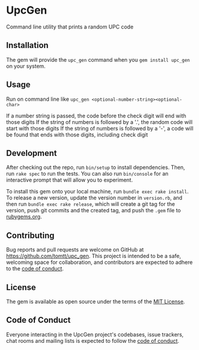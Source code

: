 # UpcGen

Command line utility that prints a random UPC code

## Installation

The gem will provide the `upc_gen` command when you `gem install upc_gen` on your system.

## Usage

Run on command line like `upc_gen <optional-number-string><optional-char>`

If a number string is passed, the code before the check digit will end with those digits
If the string of numbers is followed by a '.', the random code will start with those digits
If the string of numbers is followed by a '-', a code will be found that ends with those digits, including check digit

## Development

After checking out the repo, run `bin/setup` to install dependencies. Then, run `rake spec` to run the tests. You can also run `bin/console` for an interactive prompt that will allow you to experiment.

To install this gem onto your local machine, run `bundle exec rake install`. To release a new version, update the version number in `version.rb`, and then run `bundle exec rake release`, which will create a git tag for the version, push git commits and the created tag, and push the `.gem` file to [rubygems.org](https://rubygems.org).

## Contributing

Bug reports and pull requests are welcome on GitHub at https://github.com/tomtt/upc_gen. This project is intended to be a safe, welcoming space for collaboration, and contributors are expected to adhere to the [code of conduct](https://github.com/tomtt/upc_gen/blob/master/CODE_OF_CONDUCT.md).

## License

The gem is available as open source under the terms of the [MIT License](https://opensource.org/licenses/MIT).

## Code of Conduct

Everyone interacting in the UpcGen project's codebases, issue trackers, chat rooms and mailing lists is expected to follow the [code of conduct](https://github.com/tomtt/upc_gen/blob/master/CODE_OF_CONDUCT.md).
